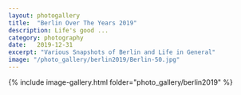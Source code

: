 ```yaml
---
layout: photogallery
title:  "Berlin Over The Years 2019"
description: Life's good ...
category: photography
date:   2019-12-31
excerpt: "Various Snapshots of Berlin and Life in General"
image: "/photo_gallery/berlin2019/Berlin-50.jpg"
---
```

<!-- ## Berlin Over The Years -->
{% include image-gallery.html folder="photo_gallery/berlin2019" %}
